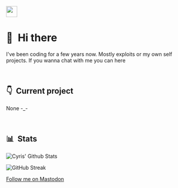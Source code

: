 <img src="https://raw.githubusercontent.com/RedbrickCobra66/RedbrickCobra66/main/bg.gif" width="30px">

# 👋 &nbsp;Hi there

I've been coding for a few years now. Mostly exploits or my own self projects. If you wanna chat with me you can here

&nbsp;

## 👇 &nbsp;Current project

None -_-

&nbsp;


## 📊 &nbsp;Stats

![Cyris' Github Stats](https://github-readme-stats.vercel.app/api?username=RedbrickCobra66&hide=contribs,prs&show_icons=true&bg_color=0d1116&title_color=ce09ec&text_color=a4aacb&icon_color=007ec6)

![GitHub Streak](https://github-readme-streak-stats.herokuapp.com/?user=RedbrickCobra66&theme=dark&count_private=true&bg_color=0d1116&title_color=ce09ec&text_color=a4aacb&icon_color=007ec6)

<a rel="me" href="https://mastodon.nz/@Sudo_Overflow">Follow me on Mastodon</a>
